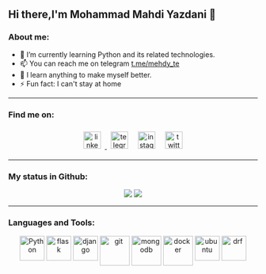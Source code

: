 ## Hi there,I'm Mohammad Mahdi Yazdani 👋


### About me:

- 🌱 I’m currently learning Python and its related technologies.
- 📫 You can reach me on telegram [t.me/mehdy_te](https://t.me/mehdy_te)
- :boy: I learn anything to make myself better.
- ⚡ Fun fact: I can't stay at home

---

### Find me on:

<p align = "center">
<a href="https://www.linkedin.com/in/mehdy-l/"><img src="https://seeklogo.com/images/L/linkedin-icon-logo-05B2880899-seeklogo.com.png" alt="linkedin" height="35" style="margin:8px">
<a href="https://t.me/mehdy_te"><img src="https://cdn.iconscout.com/icon/free/png-256/telegram-3-226554.png" alt="telegram" height="35" style="margin:8px"></a>
<a href="https://www.instagram.com/mehdy_in/"><img src="https://cdn.iconscout.com/icon/free/png-256/instagram-1868978-1583142.png" alt="instagram" height="35" style="margin:8px"></a>
<a href="https://twitter.com/mehdy_tw"><img src="https://cdn.iconscout.com/icon/free/png-256/twitter-34-83443.png" alt="twitter" height="35" style="margin:8px"></a>
</p>
  
---

### My status in Github:

<p align = "center">
<img src = "https://github-readme-stats.vercel.app/api?username=MrMohammadY&show_icons=true&line_height=20">
<img src = "https://github-readme-stats.vercel.app/api/top-langs/?username=MrMohammadY">
</p>

---

### Languages and Tools:

<p align="center">
<img src="https://raw.githubusercontent.com/abranhe/programming-languages-logos/30a0ecf99188be99a3c75a00efb5be61eca9c382/src/python/python.svg" alt="Python" height="50" width="50" style="vertical-align:top">
<img src="https://upload.vectorlogo.zone/logos/pocoo_flask/images/5edfb8bf-3da1-455e-98db-91a7b0a955b1.svg" alt="flask" height="50" width="50" style="vertical-align:top">
<img src="https://cdn.iconscout.com/icon/free/png-256/django-1-282754.png" alt="django" height="50" width="50" style="vertical-align:top">
<img src="https://cdn.iconscout.com/icon/free/png-256/git-13-569377.png" alt="git" height="60" width="60" style="vertical-align:top">
<img src="https://cdn.iconscout.com/icon/free/png-256/mongodb-4-1175139.png" alt="mongodb" height="60" width="60" style="vertical-align:top">
<img src="https://cdn.iconscout.com/icon/free/png-256/docker-13-1175230.png" alt="docker" height="60" width="60" style="vertical-align:top">
<img src="https://cdn.iconscout.com/icon/free/png-256/ubuntu-16-1175076.png" alt="ubuntu" height="50" width="50" style="vertical-align:top">
<img src="https://www.django-rest-framework.org/img/logo.png" alt="drf" height="50" width="50" style="vertical-align:top">
</p>


